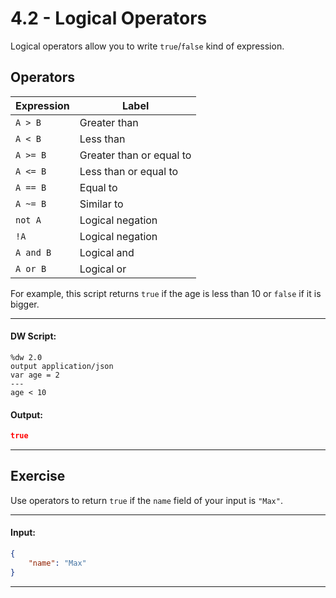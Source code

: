 # 4.2 - Logical Operators

Logical operators allow you to write `true`/`false` kind of expression.

## Operators

| Expression  | Label  |
|------|------|
|`A > B`| Greater than |
|`A < B`|Less than|
|`A >= B`|Greater than or equal to|
|`A <= B`|Less than or equal to|
|`A == B`|Equal to|
|`A ~= B`|Similar to|
|`not A`|Logical negation|
|`!A`|Logical negation|
|`A and B`|Logical and|
|`A or B`|Logical or|

For example, this script returns `true` if the age is less than 10 or `false` if it is bigger.

---
#### DW Script:
```dw
%dw 2.0
output application/json
var age = 2
---
age < 10
```
#### Output:
```json
true
```
---

## Exercise

Use operators to return `true` if the `name` field of your input is `"Max"`.

---
#### Input:
```json
{
    "name": "Max"
}
```
----

